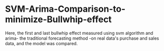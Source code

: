 # SVM-Arima-Comparison-to-minimize-Bullwhip-effect
Here, the first and last bullwhip effect measured using svm algorithm and arima- the traditional forecasting method -on real data's purchase and sales data, and the model was compared.
